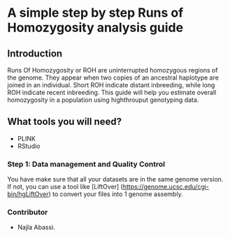 # A simple step by step Runs of Homozygosity analysis guide
## Introduction
Runs Of Homozygosity or ROH are uninterrupted homozygous regions of the genome. They appear when two copies of an ancestral haplotype are joined in an individual. Short ROH indicate distant inbreeding, while long ROH indicate recent inbreeding. This guide will help you estimate overall homozygosity in a population using highthrouput genotyping data.
## What tools you will need?
+ PLINK
+ RStudio
### Step 1: Data management and Quality Control
You have make sure that all your datasets are in the same genome version. If not, you can use a tool like [LiftOver] (https://genome.ucsc.edu/cgi-bin/hgLiftOver) to convert your files into 1 genome assembly.
### Contributor
+ Najla Abassi.
